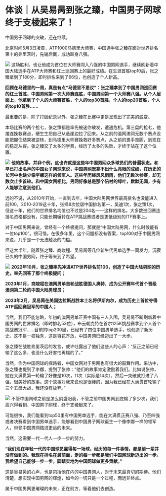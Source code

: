 # 体谈｜从吴易昺到张之臻，中国男子网球终于支棱起来了！

中国男子网球的突破，还在继续。

北京时间5月3日凌晨，ATP1000马德里大师赛，中国选手张之臻在面对世界排名第十的弗里茨时，先输后赢，成功跻身八强。

![](https://inews.gtimg.com/news_bt/OReITyTTYwtYRWXanhe7jO-fMCywzDZTQ1riObrv4XyjMAA/1000)
这场胜利，也让他成为首位在大师赛闯入八强的中国男网选手，继续刷新着中国大陆选手在ATP大师赛和红土巡回赛上的最好成绩。在生涯首胜top10后，张之臻拿到了180分，即时排名来到了66位，也创造了个人新高。

**回顾在马德里的一周，真是有点“马德里不思议”：张之臻拿到了中国男网巡回赛的红土首胜，中国男网第一次大师赛连胜，中国男网第一个大师赛八强。从个人层面上，他拿到了个人的大师赛首胜，个人的top30首胜，个人的top20首胜，个人的top10首胜……**

最重要的是，除了打破纪录以外，张之臻在比赛中更是呈现出了完美的蜕变。

本场比赛的两个抢七，张之臻都是率先被迷你破发，遭遇危机。第三盘的抢七，他接连挽救赛点，硬生生把自己从悬崖边拉了回来。从之前的温网澳网无数个赛点没能把握住结果被逆转，到马德里大师赛挽救好多赛点，从之前的畏手畏脚，到现在的稳定从容。张之臻交了太多的学费，经历了太多的失败，才终于站在了这个位置。

![](https://inews.gtimg.com/news_bt/OndbxvLwBwyJOK6_pix7uKGv47mm2UDD8DMwgakRU-pe0AA/1000)
**他的故事，并非个例，这也许就是这些年中国男网众多球员们的普遍状态。和早已打出名声的中国女子网球来说，中国男网既拿不出什么亮眼的成绩，在历史的长河中也缺少像李娜这样的领军人。这些年历经风风雨雨，他们无数次参赛，却无数次止步首轮。和中国女网相比，男网好像总是那个陪衬的绿叶，默默无闻，少有人能够注意到他们。**

远的不说，从2010年开始，一直到去年，中国大陆男网世界最高排名也没能进入前100。2010-2019这十年，张择8次位居中国排名第一，吴迪1次，张之臻1次，但这十年，他们的世界排名均值也不过是204名——这样的排名，大多数巡回赛连报名资格都没有，只能长期辗转在ATP挑战赛或者是更低级别的ITF赛事上。

对于中国男网来说，曾经有一个终极提问，那就是“中国大陆男网，什么时候能有一位top100”。很可惜，在很多年里，这个问题都没有答案，top100对于中国男网来说，几乎是一个无法触及的门槛。

但这大半年，随着张之臻、商竣程、吴易昺等几位新生代男单选手一同发力，沉寂已久的中国男网，终于等来到了希望。

![](https://inews.gtimg.com/news_bt/OSNNK5UgxJJ-1HSnY50gQgTrMAH0a4uQh4soeweCv6rQ8AA/1000)
**2022年10月，张之臻率先冲进ATP世界排名前100，创造了中国大陆男网的历史，率先回答了那个终极提问；**

**2023年1月，商竣程在澳网男单首轮战胜德国人奥特，成为公开赛年代首个晋级澳网第二轮的中国大陆男球员；**

**2023年2月，吴易昺在美国达拉斯战胜本土名将伊斯内尔，成为历史上首位夺得ATP巡回赛冠军的中国人；**

当然，我们不能忽略，年初的澳网男单正赛中国有三人入围，吴易昺不断刷新着中国男网的世界排名（即时排名53位），布云朝克特在首尔125K挑战赛拿到个人首个挑战赛冠军……目前的top200里，已经有了四位中国男单选手，也创造了新历史。这不是一枝独秀，这是百花齐放，中国男网已经迈出了一大步。

张之臻在战胜弗里茨后的发言，或许吐露出了他们这些人的心声：“反正之前已经输了这么多，也没什么好害怕再输的了。”

当然，作为中国网球的探路者，中国女网对于男网也有很大的鼓舞作用。采访中，张之臻也提到了李娜，提到了张帅：“他们的故事肯定激励着我们。比如说张帅，她在大满贯第一轮输了好像是10次，11次（实际是14次），然后一突破就打进了八强，很美妙的故事。这个故事对我来说也是很棒的，因为我已经在大满贯首轮输了三个五盘大战，我还没有放弃。”

![](https://inews.gtimg.com/news_bt/OkkNXGHRl0tKTjecZU7CR0szOS-qEtMY1aurk9ia3JtwwAA/1000)
不管中国网球之前是怎么阴盛阳衰，不管之前中国男网到底输了多少次，我们高兴得看到，中国男子网球，终于支棱起来了。

可能很快，我们能看到top50里有中国男单选手，能在大满贯正赛八强、乃至四强或者决赛看到中国男单选手，能够看到中国男子网球诞生一个像李娜一样的领军人，带领中国男网踏进更远的未来。

当然，这需要一代一代人一步一步的努力。

**“我们现在年轻一代的中国球员赢得每一场球，经历的每一件事情，都是前一辈并没有做到的。我现在排名在最前面，走的每一步都是我们中国网球新迈出的一步。我希望自己能够一步一步，脚踏实地为中国网球做更多贡献。”**

这是吴易昺的心声，也是包括他在内的中国男网人，对于未来最真切的期待。他们清楚，想实现中国男网的辉煌，如今的一切只是一个过程，而远非终点。

属于中国男网更璀璨的未来，正在前方，等着他们去创造。

